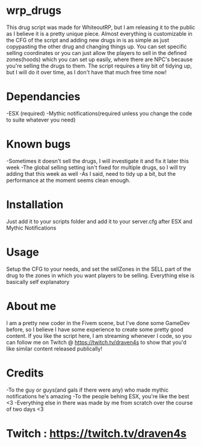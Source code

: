 # wrp_drugs

This drug script was made for WhiteoutRP, but I am releasing it to the public as I believe it is a pretty unique piece. Almost everything is customizable in the CFG of the script and adding new drugs in is as simple as just copypasting the other drug and changing things up. You can set specific selling coordinates or you can just allow the players to sell in the defined zones(hoods) which you can set up easily, where there are NPC's because you're selling the drugs to them. The script requires a tiny bit of tidying up, but I will do it over time, as I don't have that much free time now!

# Dependancies
  -ESX (required)
  -Mythic notifications(required unless you change the code to suite whatever you need)
  
# Known bugs
  -Sometimes it doesn't sell the drugs, I will investigate it and fix it later this week
  -The global selling setting isn't fixed for multiple drugs, so I will try adding that this week as well
  -As I said, need to tidy up a bit, but the performance at the moment seems clean enough.

# Installation
  Just add it to your scripts folder and add it to your server.cfg after ESX and Mythic Notifications
  
# Usage
  Setup the CFG to your needs, and set the sellZones in the SELL part of the drug to the zones in which you want players to be selling. Everything else is basically self explanatory
# About me
  I am a pretty new coder in the Fivem scene, but I've done some GameDev before, so I believe I have some experience to create some pretty good content. If you like the script here, I am streaming whenever I code, so you can follow me on Twitch @ https://twitch.tv/draven4s to show that you'd like similar content released publically!

# Credits
  -To the guy or guys(and gals if there were any) who made mythic notifications he's amazing
  -To the people behing ESX, you're like the best <3
  -Everything else in there was made by me from scratch over the course of two days <3

# Twitch : https://twitch.tv/draven4s
